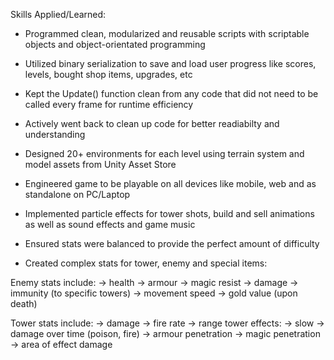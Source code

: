 Skills Applied/Learned: 
- Programmed clean, modularized and reusable scripts with scriptable objects and object-orientated programming

- Utilized binary serialization to save and load user progress like scores, levels, bought shop items, upgrades, etc

- Kept the Update() function clean from any code that did not need to be called every frame for runtime efficiency 

- Actively went back to clean up code for better readiabilty and understanding

- Designed 20+ environments for each level using terrain system and model assets from Unity Asset Store

- Engineered game to be playable on all devices like mobile, web and as standalone on PC/Laptop

- Implemented particle effects for tower shots, build and sell animations as well as sound effects and game music 

- Ensured stats were balanced to provide the perfect amount of difficulty

- Created complex stats for tower, enemy and special items:

Enemy stats include: 
-> health
-> armour
-> magic resist
-> damage
-> immunity (to specific towers)
-> movement speed
-> gold value (upon death)

Tower stats include: 
-> damage
-> fire rate
-> range
tower effects: 
-> slow
-> damage over time (poison, fire)
-> armour penetration
-> magic penetration
-> area of effect damage 
